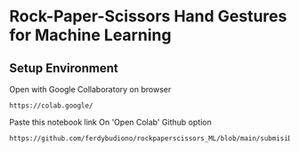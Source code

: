 # Rock-Paper-Scissors Hand Gestures for Machine Learning

## Setup Environment


Open with Google Collaboratory on browser
```
https://colab.google/
```
Paste this notebook link On 'Open Colab' Github option
```
https://github.com/ferdybudiono/rockpaperscissors_ML/blob/main/submisiDicodingRPS.ipynb
```
